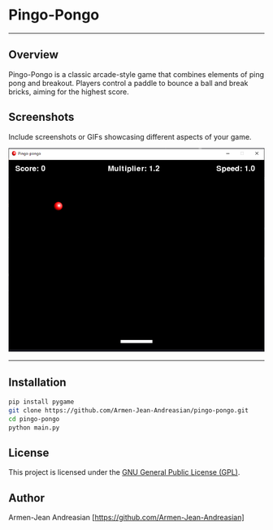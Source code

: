 # Pingo-Pongo

---
## Overview

Pingo-Pongo is a classic arcade-style game that combines elements of ping pong and breakout. Players control a paddle to bounce a ball and break bricks, aiming for the highest score.

## Screenshots

Include screenshots or GIFs showcasing different aspects of your game.

![Gameplay Screenshot](screenshots/gameplay.png)

---
## Installation

```bash
pip install pygame
git clone https://github.com/Armen-Jean-Andreasian/pingo-pongo.git
cd pingo-pongo
python main.py
```

## License

This project is licensed under the [GNU General Public License (GPL)](LICENSE.md).

## Author

Armen-Jean Andreasian [https://github.com/Armen-Jean-Andreasian]
